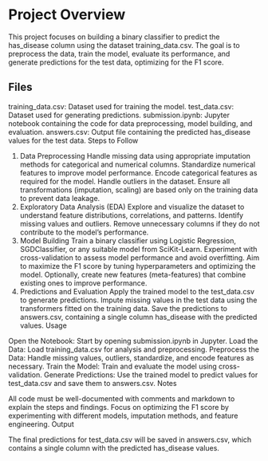 # Project Overview

This project focuses on building a binary classifier to predict the has_disease column using the dataset training_data.csv. The goal is to preprocess the data, train the model, evaluate its performance, and generate predictions for the test data, optimizing for the F1 score.

## Files

training_data.csv: Dataset used for training the model.
test_data.csv: Dataset used for generating predictions.
submission.ipynb: Jupyter notebook containing the code for data preprocessing, model building, and evaluation.
answers.csv: Output file containing the predicted has_disease values for the test data.
Steps to Follow

1. Data Preprocessing
Handle missing data using appropriate imputation methods for categorical and numerical columns.
Standardize numerical features to improve model performance.
Encode categorical features as required for the model.
Handle outliers in the dataset.
Ensure all transformations (imputation, scaling) are based only on the training data to prevent data leakage.
2. Exploratory Data Analysis (EDA)
Explore and visualize the dataset to understand feature distributions, correlations, and patterns.
Identify missing values and outliers.
Remove unnecessary columns if they do not contribute to the model’s performance.
3. Model Building
Train a binary classifier using Logistic Regression, SGDClassifier, or any suitable model from SciKit-Learn.
Experiment with cross-validation to assess model performance and avoid overfitting.
Aim to maximize the F1 score by tuning hyperparameters and optimizing the model.
Optionally, create new features (meta-features) that combine existing ones to improve performance.
4. Predictions and Evaluation
Apply the trained model to the test_data.csv to generate predictions.
Impute missing values in the test data using the transformers fitted on the training data.
Save the predictions to answers.csv, containing a single column has_disease with the predicted values.
Usage

Open the Notebook: Start by opening submission.ipynb in Jupyter.
Load the Data: Load training_data.csv for analysis and preprocessing.
Preprocess the Data: Handle missing values, outliers, standardize, and encode features as necessary.
Train the Model: Train and evaluate the model using cross-validation.
Generate Predictions: Use the trained model to predict values for test_data.csv and save them to answers.csv.
Notes

All code must be well-documented with comments and markdown to explain the steps and findings.
Focus on optimizing the F1 score by experimenting with different models, imputation methods, and feature engineering.
Output

The final predictions for test_data.csv will be saved in answers.csv, which contains a single column with the predicted has_disease values.





